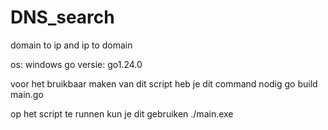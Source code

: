 # DNS_search
domain to ip and ip to domain

os: windows
go versie: go1.24.0

voor het bruikbaar maken van dit script heb je dit command nodig
go build main.go

op het script te runnen kun je dit gebruiken
./main.exe

